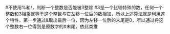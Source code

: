 #不使用%和/，判断一个整数是否能被3整除
#3是一个比较特殊的数，任何一个整数和3相乘就等于这个整数与它左移一位后的数相加，所以上述算法就是利用这个特性，第一步通过&取出最后一位，因为左移一位后的末尾是0，所以通过将这个整数右一位得到是原数字的#末尾，依此类推
